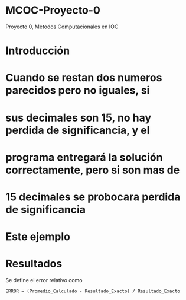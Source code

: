 # MCOC-Proyecto-0
Proyecto 0, Metodos Computacionales en IOC

Introducción
==============

# Cuando se  restan dos numeros parecidos pero no iguales, si 
# sus decimales son 15, no hay perdida de significancia,  y el
# programa entregará la solución correctamente, pero si son mas de
# 15 decimales se probocara perdida de significancia



Este ejemplo
==============




Resultados
==============

Se define el error relativo como 

	ERROR = (Promedio_Calculado - Resultado_Exacto) / Resultado_Exacto
